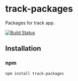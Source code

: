 # track-packages
Packages for track app.

[![Build Status](https://travis-ci.org/yosami-framework/track-packages.svg?branch=master)](https://travis-ci.org/yosami-framework/track-packages)

## Installation

### npm

```shell
npm install track-packages
```
